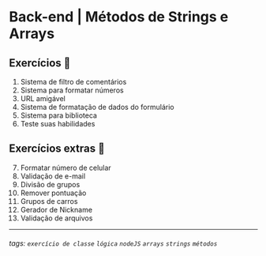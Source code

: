 # Back-end | Métodos de Strings e Arrays

## Exercícios 🏫

1. Sistema de filtro de comentários
2. Sistema para formatar números
3. URL amigável
4. Sistema de formatação de dados do formulário
5. Sistema para biblioteca
6. Teste suas habilidades

## Exercícios extras 🌟

7. Formatar número de celular
8. Validação de e-mail
9. Divisão de grupos
10. Remover pontuação
11. Grupos de carros
12. Gerador de Nickname
13. Validação de arquivos

---

###### tags: `exercício de classe` `lógica` `nodeJS` `arrays` `strings` `métodos`
